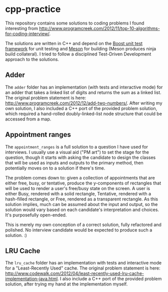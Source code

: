 # cpp-practice

This repository contains some solutions to coding problems I found interesting
from http://www.programcreek.com/2012/11/top-10-algorithms-for-coding-interview/.

The solutions are written in C++ and depend on the
[Boost unit test framework](http://www.boost.org/doc/libs/1_35_0/libs/test/doc/components/utf/index.html)
for unit testing and [Meson](http://mesonbuild.com/) for building (Meson produces ninja build collateral).
I tried to follow a disciplined Test-Driven Development approach to the solutions.

## Adder
The ```adder``` folder has an implementation (with tests and interactive mode) for
an adder that takes a linked list of digits and returns the sum as a linked list.
The original problem statement is here: http://www.programcreek.com/2012/12/add-two-numbers/.
After writing my own solution, I also included a C++ port of the provided problem
solution, which required a hand-rolled doubly-linked-list node structure that could
be accessed from a map.

## Appointment ranges
The ```appointment_ranges``` is a full solution to a question I have used for interviews.
I usually use a visual aid ("PM art") to set the stage for the question, though it
starts with asking the candidate to design the classes that will be used as
inputs and outputs to the primary method, then potentially moves on to a solution
if there's time.

The problem comes down to: given a collection of appointments
that are either free, busy, or tentative, produce the y-components of rectangles
that will be used to render a user's free/busy state on the screen.  A user is
either Busy, rendered with a solid rectangle, Tentative, rendered with a hash-filled
rectangle, or Free, rendered as a transparent rectangle.  As this solution implies,
much can be assumed about the input and output, so the solution would vary based
on each candidate's interpretation and choices.  It's purposefully open-ended.

This is merely my own conception of a correct solution, fully refactored and polished.
No interview candidate would be expected to produce such a solution. :)

## LRU Cache
The ```lru_cache``` folder has an implementation with tests and interactive mode for a
"Least-Recently Used" cache.  The original problem statement is here:
http://www.codewalk.com/2012/04/least-recently-used-lru-cache-implementation-java.html.
I also include a C++ port of the provided problem solution, after trying my hand
at the implementation myself.
